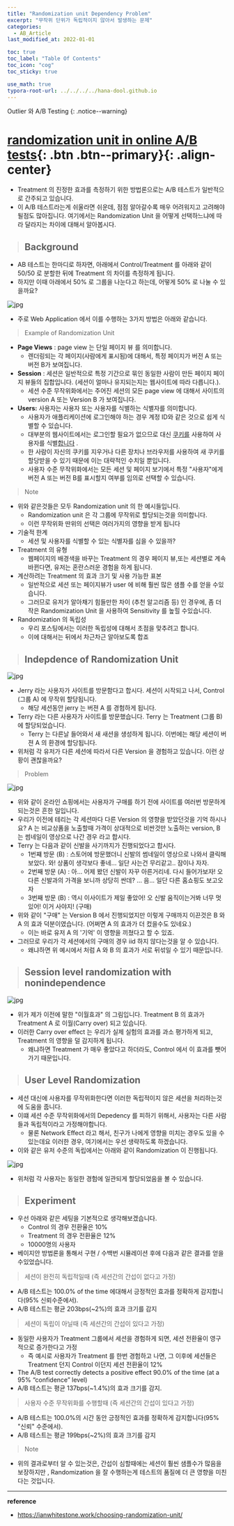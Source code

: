 ```yaml
---
title: "Randomization unit Dependency Problem"
excerpt: "무작위 단위가 독립적이지 않아서 발생하는 문제"
categories:
  - AB_Article
last_modified_at: 2022-01-01

toc: true
toc_label: "Table Of Contents"
toc_icon: "cog"
toc_sticky: true

use_math: true
typora-root-url: ../../../../hana-dool.github.io
---
```


Outlier 와 A/B Testing
{: .notice--warning}

# [randomization unit in online A/B tests](#link){: .btn .btn--primary}{: .align-center}

- Treatment 의 진정한 효과를 측정하기 위한 방법론으로는 A/B 테스트가 일반적으로 간주되고 있습니다.
- 이 A/B 테스트라는게 쉬울라면 쉬운데, 점점 알아갈수록 매우 어려워지고 고려해야 될점도 많아집니다. 여기에서는 Randomization Unit 을 어떻게 선택하느냐에 따라 달라지는 차이에 대해서 알아봅시다.

> ## Background

- AB 테스트는 한마디로 하자면, 아래에서 Control/Treatment 를 아래와 같이 50/50 로 분할한 뒤에 Treatment 의 차이를 측정하게 됩니다.
- 하지만 이때 아래에서 50% 로 그룹을 나눈다고 하는데, 어떻게 50% 로 나눌 수 있을까요?

![jpg](/assets/images/Stat/142_1.jpg)

- 주로 Web Application 에서 이를 수행하는 3가지 방법은 아래와 같습니다.

> Example of Randomization Unit

- **Page Views** : page view 는 단일 페이지 뷰 를 의미합니다.
  - 렌더링되는 각 페이지(사람에게 표시됨)에 대해서, 특정 페이지가 버전 A 또는 버전 B가 보여집니다.
- **Session** : 세션은 일반적으로 특정 기간으로 묶인 동일한 사람이 만든 페이지 페이지 뷰들의 집합입니다. (세션이 얼마나 유지되는지는 웹사이트에 따라 다릅니다.). 
  - 세션 수준 무작위화에서는 주어진 세션의 모든 page view 에 대해서 사이트의 version A 또는 Version B 가 보여집니다.
- **Users:** 사용자는 사용자 또는 사용자를 식별하는 식별자를 의미합니다. 
  - 사용자가 애플리케이션에 로그인해야 하는 경우 계정 ID와 같은 것으로 쉽게 식별할 수 있습니다. 
  - 대부분의 웹사이트에서는 로그인할 필요가 없으므로 대신 [쿠키를](https://en.wikipedia.org/wiki/HTTP_cookie) 사용하여 사용자를 식별[합니다](https://en.wikipedia.org/wiki/HTTP_cookie) . 
  - 한 사람이 자신의 쿠키를 지우거나 다른 장치나 브라우저를 사용하여 새 쿠키를 할당받을 수 있기 때문에 이는 대략적인 수치일 뿐입니다. 
  - 사용자 수준 무작위화에서는 모든 세션 및 페이지 보기에서 특정 "사용자"에게 버전 A 또는 버전 B를 표시할지 여부를 임의로 선택할 수 있습니다.

> Note

- 위와 같은것들은 모두 Randomization unit 의 한 예시들입니다.
  - Randomization unit 은 각 그룹에 무작위로 할당되는것을 의미합니다. 
  - 이런 무작위화 딴위의 선택은 여러가지의 영향을 받게 됩니다
- 기술적 한계
  - 세션 및 사용자를 식별할 수 있는 식별자를 심을 수 있을까? 
- Treatment 의 유형
  - 웹페이지의 배경색을 바꾸는 Treatment 의 경우 페이지 뷰,또는 세션별로 계속 바뀐다면, 유저는 혼란스러운 경험을 하게 됩니다. 
- 계산하려는 Treatment 의 효과 크기 및 사용 가능한 표본
  - 일반적으로 세션 또는 페이지뷰가 user 에 비해 훨씬 많은 샘플 수를 얻을 수있습니다.
  - 그러므로 유저가 알아채기 힘들만한 차이 (추천 알고리즘 등) 인 경우에, 좀 더 작은 Randomization Unit 을 사용하여 Sensitivity 를 높힐 수있습니다. 
- Randomization 의 독립성
  - 우리 포스팅에서는 이러한 독립성에 대해서 초점을 맞추려고 합니다. 
  - 이에 대해서는 뒤에서 차근차근 알아보도록 합죠

> ## Indepdence of Randomization Unit

![jpg](/assets/images/Stat/142_2.jpg)

- Jerry 라는 사용자가 사이트를 방문함다고 합시다. 세션이 시작되고 나서, Control (그룹 A) 에 무작위 할당됩니다. 
  - 해당 세션동안 jerry 는 버젼 A 를 경험하게 됩니다. 
- Terry 라는 다른 사용자가 사이트를 방문했습니다. Terry 는 Treatment (그룹 B) 에 할당되었습니다. 
  - Terry 는 다른날 들어와서 새 새션을 생성하게 됩니다. 이번에는 해당 세션이 버젼 A 의 환경에 할당됩니다. 
- 위처럼 각 유저가 다른 세션에 따라서 다른 Version 을 경험하고 있습니다. 이런 상황이 괜찮을까요?

> Problem

![jpg](/assets/images/Stat/142_3.jpg)

- 위와 같이 온라인 쇼핑에서는 사용자가 구매를 하기 전에 사이트를 여러번 방문하게 되는것은 흔한 일입니다.
- 우리가 이전에 테리는 각 세션마다 다른 Version 의 영향을 받았던것을 기억 하시나요? A 는 비교상품을 노출할때 가격이 상대적으로 비싼것만 노출하는 version, B 는 썸네일이 영상으로 나간 경우 라고 합시다. 
- Terry 는 다음과 같이 신발을 사기까지가 진행되었다고 합시다. 
  - 1번쨰 방문 (B) : 스토어에 방문했더니 신발의 썸네일이 영상으로 나와서 클릭해보았다. 와! 상품이 생각보다 좋네... 일단 사는건 무리같고.. 잠이나 자자.
  - 2번째 방문 (A) : 아... 어제 봤던 신발이 자꾸 아른거리네. 다시 들어가보자! 오 다른 신발과의 가격을 보니까 상당히 싼데? ... 음... 일단 다른 홈쇼핑도 보고오자
  - 3번째 방문 (B) : 역시 이사이트가 제일 좋았어! 오 신발 움직이는거봐 너무 멋있어! 이거 사야지! (구매)
- 위와 같이 "구매" 는 Version B 에서 진행되었지만 이렇게 구매까지 이끈것은 B 와 A 의 효과 덕분이였습니다. (어쩌면 A 의 효과가 더 컸을수도 있네요.) 
  - 이는 바로 유저 A 의 '기억' 이 영향을 끼쳤다고 할 수 있죠. 
- 그러므로 우리가 각 세션에서의 구매의 경우 iid 하지 않다는것을 알 수 있습니다.
  - 왜냐하면 위 예시에서 처럼 A 와 B 의 효과가 서로 뒤섞일 수 있기 때문입니다.

> ##  Session level randomization with nonindependence

![jpg](/assets/images/Stat/142_4.jpg)

- 위가 제가 이전에 말한 "이월효과" 의 그림입니다. Treatment B 의 효과가 Treatment A 로 이월(Carry over) 되고 있습니다.
- 이러한 Carry over effect 는 우리가 실제 실험의 효과를 과소 평가하게 되고, Treatment 의 영향을 덜 감지하게 됩니다.
  - 왜냐하면 Treatment 가 매우 좋았다고 하더라도, Control 에서 이 효과를 뺏어가기 때문입니다.

> ## User Level Randomization

- 세션 대신에 사용자를 무작위화한다면 이러한 독립적이지 않은 세션을 처리하는것에 도움을 줍니다.
- 이떄 세션 수준 무작위화에서의 Depedency 를 피하기 위해서, 사용자는 다른 사람들과 독립적이라고 가정해야합니다.
  - 물론 Network Effect 라고 해서, 친구가 나에게 영향을 미치는 경우도 있을 수 있는데요 이러한 경우, 여기에서는 우선 생략하도록 하겠습니다.
- 이와 같은 유저 수준의 독립에서는 아래와 같이 Randomization 이 진행됩니다.

![jpg](/assets/images/Stat/142_5.jpg)

- 위처럼 각 사용자는 동일한 경험에 일관되게 할당되었음을 볼 수 있습니다.

> ## Experiment

- 우선 아래와 같은 세팅을 기본적으로 생각해보겠습니다.
  - Control 의 경우 전환율은 10%
  - Treatment 의 경우 전환율은 12%
  - 10000명의 사용자
- 베이지안 방법론을 통해서 구현 / 수백번 시뮬레이션 후에 다음과 같은 결과를 얻을 수있었습니다.

> 세션이 완전히 독립적일때 (즉 세션간의 간섭이 없다고 가정)

- A/B 테스트는 100.0% of the time 에대해서 긍정적인 효과를 정확하게 감지합니다(95% 신뢰수준에서).
- A/B 테스트는 평균 203bps(~2%)의 효과 크기를 감지

> 세션이 독립이 아닐때 (즉 세션간의 간섭이 있다고 가정)

- 동일한 사용자가 Treatment 그룹에서 세션을 경험하게 되면, 세션 전환율이 영구적으로 증가한다고 가정 
  - 즉 예시로 사용자가 Treatment 를 한번 경험하고 나면, 그 이후에 세션들은 Treatment 던지 Control 이던지 세션 전환율이 12%
- The A/B test correctly detects a positive effect 90.0% of the time (at a 95% “confidence” level)
- A/B 테스트는 평균 137bps(~1.4%)의 효과 크기를 감지.

> 사용자 수준 무작위화를 수행할때 (즉 세션간의 간섭이 있다고 가정)

- A/B 테스트는 100.0%의 시간 동안 긍정적인 효과를 정확하게 감지합니다(95% "신뢰" 수준에서).
- A/B 테스트는 평균 199bps(~2%)의 효과 크기를 감지

> Note

- 위의 결과로부터 알 수 있는것은, 간섭이 심할때에는 세션이 훨씬 샘플수가 많음을 보장하지만 , Randomization 을 잘 수행하는게 테스트의 품질에 더 큰 영향을 미친다는 것입니다. 

---

**reference**

- https://ianwhitestone.work/choosing-randomization-unit/



